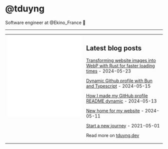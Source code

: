 # @tduyng

Software engineer at @Ekino_France 👋

---

<table>
<tr>
<td valign="top" width="50%">
<img src="metrics.svg" alt="Metric" />
</td>
<td valign="top" width="50%">

## Latest blog posts

<!-- blog start -->
[Transforming website images into WebP with Rust for faster loading times](https://tduyng.dev/blog/rust-webp-transform/) - 2024-05-23

[Dynamic Github profile with Bun and Typescript](https://tduyng.dev/blog/dynamic-github-profile-with-bun-typescript/) - 2024-05-15

[How I made my GitHub profile README dynamic](https://tduyng.dev/blog/dynamic-github-profile-readme/) - 2024-05-13

[New home for my website](https://tduyng.dev/blog/new-home-for-my-website/) - 2024-05-11

[Start a new journey](https://tduyng.dev/blog/start-a-new-journey/) - 2021-05-01
<!-- blog end -->

Read more on [tduyng.dev](https://tduyng.dev)

</td>
</tr></table>




